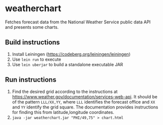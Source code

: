 # weatherchart

Fetches forecast data from the National Weather Service public data API and presents some charts.

## Build instructions

1. Install Leiningen (https://codeberg.org/leiningen/leiningen)
1. Use `lein run` to execute
1. Use `lein uberjar` to build a standalone executable JAR

## Run instructions

1. Find the desired grid according to the instructions at https://www.weather.gov/documentation/services-web-api. It should be of the pattern `LLL/XX,YY`, where `LLL` identifies the forecast office and `XX` and `YY` identify the grid square. The documentation provides instructions for finding this from latitude,longitude coordinates.
1. `java -jar weatherchart.jar "PHI/49,75" > chart.html`
